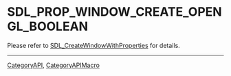 # SDL_PROP_WINDOW_CREATE_OPENGL_BOOLEAN

Please refer to [SDL_CreateWindowWithProperties](SDL_CreateWindowWithProperties) for details.

----
[CategoryAPI](CategoryAPI), [CategoryAPIMacro](CategoryAPIMacro)

